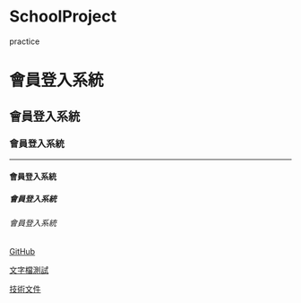 # SchoolProject
practice

# 會員登入系統
## 會員登入系統
### 會員登入系統 

<hr>

#### 會員登入系統
##### 會員登入系統
###### 會員登入系統

[GitHub](https://github.com/)

[文字檔測試](hello.txt)

[技術文件](doc/index.html)
